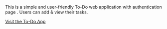This is a simple and user-friendly To-Do web application with authentication page . Users can add & view their tasks.

[Visit the To-Do App](https://subtle-marigold-e0deda.netlify.app)
